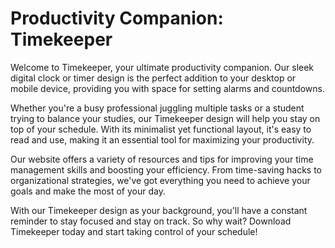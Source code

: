 <!--font:Poppins-->

# Productivity Companion: Timekeeper

Welcome to Timekeeper, your ultimate productivity companion. Our sleek digital clock or timer design is the perfect addition to your desktop or mobile device, providing you with space for setting alarms and countdowns.

Whether you're a busy professional juggling multiple tasks or a student trying to balance your studies, our Timekeeper design will help you stay on top of your schedule. With its minimalist yet functional layout, it's easy to read and use, making it an essential tool for maximizing your productivity.

Our website offers a variety of resources and tips for improving your time management skills and boosting your efficiency. From time-saving hacks to organizational strategies, we've got everything you need to achieve your goals and make the most of your day.

With our Timekeeper design as your background, you'll have a constant reminder to stay focused and stay on track. So why wait? Download Timekeeper today and start taking control of your schedule!

<!--

Write me markdown content of website with wallpaper:

"A wallpaper featuring a simple graphic of a digital clock or timer, with space for setting alarms and countdowns."

The header of the page should not be copy of the text but rather a real content of the website which is using this wallpaper.


---


# Timekeeper Wallpaper

Welcome to our website featuring a sleek wallpaper design perfect for those who love to keep track of time. Our Timekeeper Wallpaper features a simple graphic of a digital clock or timer, with ample space for setting alarms and countdowns.

Whether you're a busy professional looking to stay on top of your schedule or a student trying to manage your study sessions, our Timekeeper Wallpaper is the perfect addition to your desktop or mobile device. With its clean and minimalist design, it's easy to read and use, making it a great tool for staying organized and productive.

So why wait? Download our Timekeeper Wallpaper today and start taking control of your time!


---


Heading should not include word "wallpaper". The website should not be about the wallpaper itself, wallpaper is just a related background, rewrite whole content.


---


# Timekeeper: Stay Organized and Productive

Welcome to our website dedicated to helping you stay organized and productive with the help of our Timekeeper design. Our Timekeeper graphic features a sleek digital clock or timer, complete with space for setting alarms and countdowns.

Whether you're a busy professional juggling multiple tasks or a student trying to manage your study sessions, our Timekeeper design is the perfect addition to your desktop or mobile device. With its minimalist yet functional design, it's easy to read and use, making it an essential tool for staying on top of your schedule.

Our website offers resources and tips for maximizing your productivity, including time management strategies and tools to help you streamline your workflow. Plus, with our Timekeeper design as your background, you'll have a constant reminder to stay focused and make the most of your time.

So why wait? Download our Timekeeper design today and start taking control of your schedule!


---


Heading is too long, rewrite whole content.


---


# Timekeeper: Your Essential Productivity Tool

Welcome to Timekeeper, your go-to resource for staying organized and productive. Our minimalist digital clock or timer design is the perfect addition to your desktop or mobile device, with space for setting alarms and countdowns.

Whether you're a busy professional managing multiple tasks or a student trying to balance your studies, our Timekeeper design will help you stay on top of your schedule. With its clean and functional layout, it's easy to read and use, making it an essential tool for maximizing your productivity.

Our website offers a range of resources and tips for improving your time management skills and streamlining your workflow. From productivity hacks to organizational strategies, we've got everything you need to boost your efficiency and achieve your goals.

With our Timekeeper design as your background, you'll have a constant reminder to stay focused and make the most of your time. So why wait? Download Timekeeper today and start taking control of your schedule!


---


Heading is too long, rewrite whole content.


---


# Timekeeper: Your Productivity Companion

Welcome to Timekeeper, your ultimate productivity companion. Our sleek digital clock or timer design is the perfect addition to your desktop or mobile device, providing you with space for setting alarms and countdowns.

Whether you're a busy professional juggling multiple tasks or a student trying to balance your studies, our Timekeeper design will help you stay on top of your schedule. With its minimalist yet functional layout, it's easy to read and use, making it an essential tool for maximizing your productivity.

Our website offers a variety of resources and tips for improving your time management skills and boosting your efficiency. From time-saving hacks to organizational strategies, we've got everything you need to achieve your goals and make the most of your day.

With our Timekeeper design as your background, you'll have a constant reminder to stay focused and stay on track. So why wait? Download Timekeeper today and start taking control of your schedule!


---


Write me a Google font which is best fitting for the website.

Pick from the list:
- Barlow Condensed
- Montserrat
- Futura
- Playfair Display
- Alegreya
- Poppins
- Raleway
- Open Sans
- Lobster
- Orbitron
- Roboto
- Dancing Script
- Great Vibes
- Inter
- Lato
- Exo 2
- IBM Plex Sans


Write just the font name nothing else.


---


Poppins

-->
